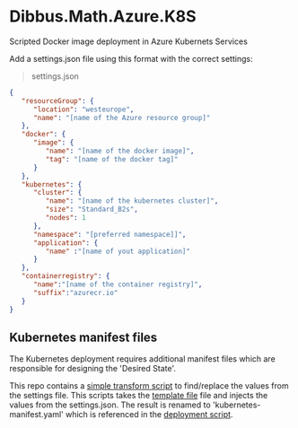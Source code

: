 # Dibbus.Math.Azure.K8S

Scripted Docker image deployment in Azure Kubernets Services

Add a settings.json file using this format with the correct settings:

> settings.json

```json
{
   "resourceGroup": {
      "location": "westeurope",
      "name": "[name of the Azure resource group]"
   },
   "docker": {
      "image": {
         "name": "[name of the docker image]",
         "tag": "[name of the docker tag]"
      }
   },
   "kubernetes": {
      "cluster": {
         "name": "[name of the kubernetes cluster]",
         "size": "Standard_B2s",
         "nodes": 1
      },
      "namespace": "[preferred namespace]]",
      "application": {
         "name" :"[name of yout application]"
      }
   },
   "containerregistry": {
      "name":"[name of the container registry]",
      "suffix":"azurecr.io"
   }
}
```

## Kubernetes manifest files

The Kubernetes deployment requires additional manifest files which are responsible for designing the 'Desired State'.

This repo contains a [simple transform script](kubernetes-manifest-transform.ps1) to find/replace the values from the settings file. This scripts takes the [template file](kubernetes-manifest-template.yaml) file and injects the values from the settings.json. The result is renamed to 'kubernetes-manifest.yaml' which is referenced in the [deployment script](kubernetes-apply-manifest.ps1).